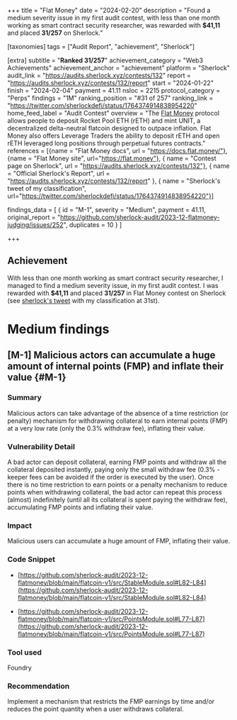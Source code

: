 +++
title = "Flat Money"
date = "2024-02-20"
description = "Found a medium severity issue in my first audit contest, with less than one month working as smart contract security researcher, was rewarded with **$41,11** and placed **31/257** on Sherlock."

[taxonomies]
tags = ["Audit Report", "achievement", "Sherlock"]

[extra]
subtitle = "**Ranked 31/257**"
achievement_category = "Web3 Achievements"
achievement_anchor = "achievement"
platform = "Sherlock"
audit_link = "https://audits.sherlock.xyz/contests/132"
report = "https://audits.sherlock.xyz/contests/132/report"
start = "2024-01-22"
finish = "2024-02-04"
payment = 41.11
nsloc = 2215
protocol_category = "Perps"
findings = "1M"
ranking_position = "#31 of 257"
ranking_link = "https://twitter.com/sherlockdefi/status/1764374914838954220"
home_feed_label = "Audit Contest"
overview = "The [Flat Money](https://flat.money/) protocol allows people to deposit Rocket Pool ETH (rETH) and mint UNIT, a decentralized delta-neutral flatcoin designed to outpace inflation. Flat Money also offers Leverage Traders the ability to deposit rETH and open rETH leveraged long positions through perpetual futures contracts."
references = [{name = "Flat Money docs", url = "https://docs.flat.money/"}, {name = "Flat Money site", url="https://flat.money"}, { name = "Contest page on Sherlock", url = "https://audits.sherlock.xyz/contests/132"}, { name = "Official Sherlock's Report", url = "https://audits.sherlock.xyz/contests/132/report" }, { name = "Sherlock's tweet of my classification", url="https://twitter.com/sherlockdefi/status/1764374914838954220"}]

findings_data = [
    { id = "M-1", severity = "Medium", payment = 41.11, original_report = "https://github.com/sherlock-audit/2023-12-flatmoney-judging/issues/252", duplicates = 10 }
]

+++

## Achievement
With less than one month working as smart contract security researcher, I managed to find a medium severity issue, in my first audit contest. I was rewarded with **$41,11** and placed **31/257** in Flat Money contest on Sherlock (see [sherlock's tweet](https://twitter.com/sherlockdefi/status/1764374914838954220) with my classification at 31st).

# Medium findings
## [M-1] Malicious actors can accumulate a huge amount of internal points (FMP) and inflate their value {#M-1}
### Summary
Malicious actors can take advantage of the absence of a time restriction (or penalty) mechanism for withdrawing collateral to earn internal points (FMP) at a very low rate (only the 0.3% withdraw fee), inflating their value.

### Vulnerability Detail
A bad actor can deposit collateral, earning FMP points and withdraw all the collateral deposited instantly, paying only the small withdraw fee (0.3% - keeper fees can be avoided if the order is executed by the user). Once there is no time restriction to earn points or a penalty mechanism to reduce points when withdrawing collateral, the bad actor can repeat this process (almost) indefinitely (until all its collateral is spent paying the withdraw fee), accumulating FMP points and inflating their value.

### Impact
Malicious users can accumulate a huge amount of FMP, inflating their value.

### Code Snippet
- [https://github.com/sherlock-audit/2023-12-flatmoney/blob/main/flatcoin-v1/src/StableModule.sol#L82-L84](https://github.com/sherlock-audit/2023-12-flatmoney/blob/main/flatcoin-v1/src/StableModule.sol#L82-L84)

- [https://github.com/sherlock-audit/2023-12-flatmoney/blob/main/flatcoin-v1/src/PointsModule.sol#L77-L87](https://github.com/sherlock-audit/2023-12-flatmoney/blob/main/flatcoin-v1/src/PointsModule.sol#L77-L87)

### Tool used
Foundry

### Recommendation
Implement a mechanism that restricts the FMP earnings by time and/or reduces the point quantity when a user withdraws collateral.
